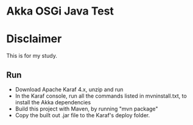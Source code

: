 # Akka OSGi Java Test

# Disclaimer
This is for my study.

## Run
- Download Apache Karaf 4.x, unzip and run
- In the Karaf console, run all the commands listed in mvninstall.txt, to install the Akka dependencies
- Build this project with Maven, by running "mvn package"
- Copy the built out .jar file to the Karaf's deploy folder.